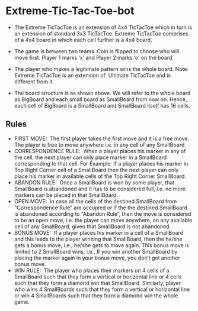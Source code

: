# Extreme-Tic-Tac-Toe-bot

- The Extreme TicTacToe is an extension of 4x4 TicTacToe which in
turn is an extension of standard 3x3 TicTacToe. Extreme TicTacToe
comprises of a 4x4 board in which each cell further is a 4x4 board.

- The game is between two teams.
Coin is flipped to choose who will move first.
Player 1 marks ‘x’ and Player 2 marks ‘o’ on the board.
- The player who makes a legitimate pattern wins the whole board.
Note: Extreme TicTacToe is an extension of ​ Ultimate TicTacToe​ and
is different from it.
- The board structure is as shown above. We will refer to the whole
board as BigBoard and each small board as SmallBoard from now
on. Hence, each cell of BigBoard is a SmallBoard and SmallBoard
itself has 16 cells.

## Rules
- FIRST MOVE: ​ The first player takes the first move and it is a free
move. The player is free to move anywhere i.e. in any cell of any
SmallBoard.
- CORRESPONDENCE RULE: ​ When a player places his marker in
any of the cell, the next player can only place marker in a SmallBoard
corresponding to that cell. For Example: If a player places his marker
in Top Right Corner cell of a SmallBoard then the next player can
only place his marker in available cells of the Top Right Corner
SmallBoard.
- ABANDON RULE: ​ Once a SmallBoard is won by some player, that
SmallBoard is abandoned and it has to be considered full, i.e. no
more markers can be placed in that SmallBoard.
- OPEN MOVE: ​ In case all the cells of the destined SmallBoard from
“Correspondence Rule” are occupied or if the the destined
SmallBoard is abandoned according to “Abandon Rule”, then the
move is considered to be an open move, i.e. the player can move
anywhere, on any available cell of any SmallBoard, given that
SmallBoard is not abandoned.
- BONUS MOVE: ​ If a player places his marker in a cell of a
SmallBoard and this leads to the player winning that SmallBoard,
then the he/she gets a bonus move, i.e., he/she gets to move again.
This bonus move is limited to 2 SmallBoard wins, i.e., If you win
another SmallBoard by placing the marker again in your bonus move,
you don’t get another bonus move.
- WIN RULE: ​ The player who places their markers on 4 cells of a
SmallBoard such that they form a vertical or horizontal line or 4 cells
such that they form a diamond win that SmallBoard. Similarly, player
who wins 4 SmallBoards such that they form a vertical or horizontal
line or win 4 SmallBoards such that they form a diamond win the
whole game.
